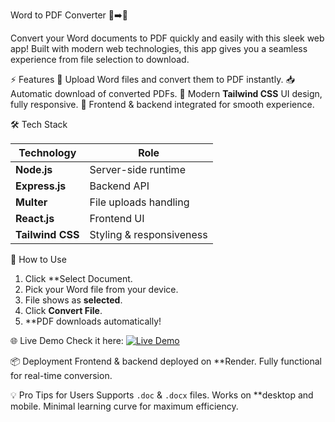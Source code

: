 Word to PDF Converter 📝➡️📄

Convert your Word documents to PDF quickly and easily with this sleek web app! Built with modern web technologies, this app gives you a seamless experience from file selection to download.

⚡ Features
🚀 Upload Word files and convert them to PDF instantly.
📥 Automatic download of converted PDFs.
🎨 Modern **Tailwind CSS** UI design, fully responsive.
🔗 Frontend & backend integrated for smooth experience.

🛠️ Tech Stack

| Technology       | Role                     |
| ---------------- | ------------------------ |
| **Node.js**      | Server-side runtime      |
| **Express.js**   | Backend API              |
| **Multer**       | File uploads handling    |
| **React.js**     | Frontend UI              |
| **Tailwind CSS** | Styling & responsiveness |



🎯 How to Use
1. Click **Select Document.
2. Pick your Word file from your device.
3. File shows as **selected**.
4. Click **Convert File**.
5. **PDF downloads automatically!


🌐 Live Demo
Check it here: [![Live Demo](https://img.shields.io/badge/Live-Demo-blue?style=for-the-badge)](https://convoapp-frontend.onrender.com)


📦 Deployment
 Frontend & backend deployed on **Render.
 Fully functional for real-time conversion.


💡 Pro Tips for Users
Supports `.doc` & `.docx` files.
Works on **desktop and mobile.
Minimal learning curve for maximum efficiency.




